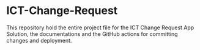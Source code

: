 # ICT-Change-Request
This repository hold the entire project file for the ICT Change Request App Solution, the documentations and the GitHub actions for committing changes and deployment.
